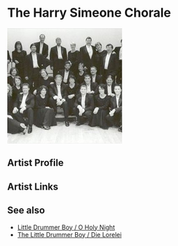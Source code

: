 # The Harry Simeone Chorale

![](../../assets/artists/The_Harry_Simeone_Chorale.png)

## Artist Profile



## Artist Links



## See also

- [Little Drummer Boy / O Holy Night](Little_Drummer_Boy_-_O_Holy_Night.md)
- [The Little Drummer Boy / Die Lorelei](The_Little_Drummer_Boy_-_Die_Lorelei.md)
